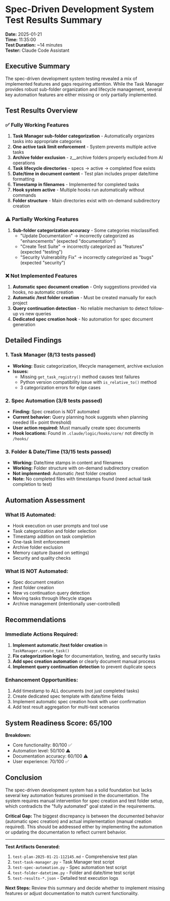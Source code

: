 # Spec-Driven Development System Test Results Summary
**Date:** 2025-01-21  
**Time:** 11:35:00  
**Test Duration:** ~14 minutes  
**Tester:** Claude Code Assistant  

## Executive Summary

The spec-driven development system testing revealed a mix of implemented features and gaps requiring attention. While the Task Manager provides robust sub-folder organization and lifecycle management, several key automation features are either missing or only partially implemented.

## Test Results Overview

### ✅ Fully Working Features
1. **Task Manager sub-folder categorization** - Automatically organizes tasks into appropriate categories
2. **One active task limit enforcement** - System prevents multiple active tasks
3. **Archive folder exclusion** - z__archive folders properly excluded from AI operations
4. **Task lifecycle directories** - specs → active → completed flow exists
5. **Date/time in document content** - Test plan includes proper date/time formatting
6. **Timestamp in filenames** - Implemented for completed tasks
7. **Hook system active** - Multiple hooks run automatically without commands
8. **Folder structure** - Main directories exist with on-demand subdirectory creation

### ⚠️ Partially Working Features
1. **Sub-folder categorization accuracy** - Some categories misclassified:
   - "Update Documentation" → incorrectly categorized as "enhancements" (expected "documentation")
   - "Create Test Suite" → incorrectly categorized as "features" (expected "testing")
   - "Security Vulnerability Fix" → incorrectly categorized as "bugs" (expected "security")

### ❌ Not Implemented Features
1. **Automatic spec document creation** - Only suggestions provided via hooks, no automatic creation
2. **Automatic /test folder creation** - Must be created manually for each project
3. **Query continuation detection** - No reliable mechanism to detect follow-up vs new queries
4. **Dedicated spec creation hook** - No automation for spec document generation

## Detailed Findings

### 1. Task Manager (8/13 tests passed)
- **Working:** Basic categorization, lifecycle management, archive exclusion
- **Issues:** 
  - Missing `get_task_registry()` method causes test failures
  - Python version compatibility issue with `is_relative_to()` method
  - 3 categorization errors for edge cases

### 2. Spec Automation (3/8 tests passed)
- **Finding:** Spec creation is NOT automated
- **Current behavior:** Query planning hook suggests when planning needed (6+ point threshold)
- **User action required:** Must manually create spec documents
- **Hook locations:** Found in `.claude/logic/hooks/core/` not directly in `/hooks/`

### 3. Folder & Date/Time (13/15 tests passed)
- **Working:** Date/time stamps in content and filenames
- **Working:** Folder structure with on-demand subdirectory creation
- **Not implemented:** Automatic /test folder creation
- **Note:** No completed files with timestamps found (need actual task completion to test)

## Automation Assessment

### What IS Automated:
- Hook execution on user prompts and tool use
- Task categorization and folder selection
- Timestamp addition on task completion
- One-task limit enforcement
- Archive folder exclusion
- Memory capture (based on settings)
- Security and quality checks

### What IS NOT Automated:
- Spec document creation
- /test folder creation
- New vs continuation query detection
- Moving tasks through lifecycle stages
- Archive management (intentionally user-controlled)

## Recommendations

### Immediate Actions Required:
1. **Implement automatic /test folder creation** in `TaskManager.create_task()`
2. **Fix categorization logic** for documentation, testing, and security tasks
3. **Add spec creation automation** or clearly document manual process
4. **Implement query continuation detection** to prevent duplicate specs

### Enhancement Opportunities:
1. Add timestamp to ALL documents (not just completed tasks)
2. Create dedicated spec template with date/time fields
3. Implement automatic spec creation hook with user confirmation
4. Add test result aggregation for multi-test scenarios

## System Readiness Score: 65/100

**Breakdown:**
- Core functionality: 80/100 ✅
- Automation level: 50/100 ⚠️
- Documentation accuracy: 60/100 ⚠️
- User experience: 70/100 ✅

## Conclusion

The spec-driven development system has a solid foundation but lacks several key automation features promised in the documentation. The system requires manual intervention for spec creation and test folder setup, which contradicts the "fully automated" goal stated in the requirements.

**Critical Gap:** The biggest discrepancy is between the documented behavior (automatic spec creation) and actual implementation (manual creation required). This should be addressed either by implementing the automation or updating the documentation to reflect current behavior.

---

**Test Artifacts Generated:**
1. `test-plan-2025-01-21-112145.md` - Comprehensive test plan
2. `test-task-manager.py` - Task Manager test script
3. `test-spec-automation.py` - Spec automation test script
4. `test-folder-datetime.py` - Folder and date/time test script
5. `test-results-*.json` - Detailed test execution logs

**Next Steps:** Review this summary and decide whether to implement missing features or adjust documentation to match current functionality.